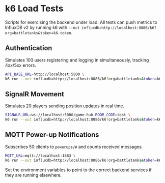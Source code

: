 # k6 Load Tests

Scripts for exercising the backend under load. All tests can push metrics to InfluxDB v2 by running k6 with `--out influxdb=http://localhost:8086/k6?org=battletanks&token=k6-token`.

## Authentication
Simulates 100 users registering and logging in simultaneously, tracking 4xx/5xx errors.

```bash
API_BASE_URL=http://localhost:5000 \
k6 run --out influxdb=http://localhost:8086/k6?org=battletanks&token=k6-token auth.js
```

## SignalR Movement
Simulates 20 players sending position updates in real time.

```bash
SIGNALR_URL=ws://localhost:5000/game-hub ROOM_CODE=test \
k6 run --out influxdb=http://localhost:8086/k6?org=battletanks&token=k6-token signalr.js
```

## MQTT Power-up Notifications
Subscribes 50 clients to `powerups/#` and counts received messages.

```bash
MQTT_URL=mqtt://localhost:1883 \
k6 run --out influxdb=http://localhost:8086/k6?org=battletanks&token=k6-token mqtt.js
```

Set the environment variables to point to the correct backend services if they are running elsewhere.
